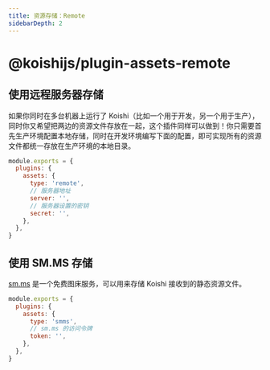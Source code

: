 ```yaml
---
title: 资源存储：Remote
sidebarDepth: 2
---
```


# @koishijs/plugin-assets-remote

## 使用远程服务器存储

如果你同时在多台机器上运行了 Koishi（比如一个用于开发，另一个用于生产），同时你又希望把两边的资源文件存放在一起，这个插件同样可以做到！你只需要首先生产环境配置本地存储，同时在开发环境编写下面的配置，即可实现所有的资源文件都统一存放在生产环境的本地目录。

```js koishi.config.js
module.exports = {
  plugins: {
    assets: {
      type: 'remote',
      // 服务器地址
      server: '',
      // 服务器设置的密钥
      secret: '',
    },
  },
}
```

## 使用 SM.MS 存储

[sm.ms](https://sm.ms/) 是一个免费图床服务，可以用来存储 Koishi 接收到的静态资源文件。

```js koishi.config.js
module.exports = {
  plugins: {
    assets: {
      type: 'smms',
      // sm.ms 的访问令牌
      token: '',
    },
  },
}
```
